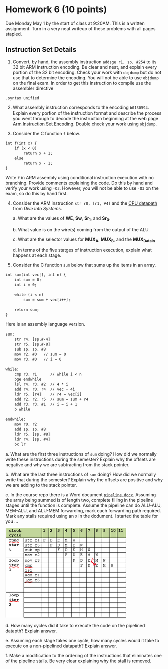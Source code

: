 # Homework 6 (10 points)

Due Monday May 1 by the start of class at 9:20AM. This is a written 
assignment. Turn in a very neat writeup of these problems with all pages stapled. 

## Instruction Set Details

1. Convert, by hand, the assembly instruction `addsge r1, sp, #254` to its
32 bit ARM instruction encoding.  Be clear and neat, and explain every 
portion of the 32 bit encoding.  Check your work with `objdump` but do not
use that to determine the encoding. You will not be able to use `objdump` 
on the final exam. In order to get this instruction to compile use 
the assembler directive
```
.syntax unified
```

2. What assembly instruction corresponds to the encoding `b0130594`.
Explain every portion of the instruction format and describe the process
you went through to decode the instruction beginning at the web page [Arm Instruction Set Encoding](https://developer.arm.com/documentation/ddi0406/c/Application-Level-Architecture/ARM-Instruction-Set-Encoding/ARM-instruction-set-encoding). Double check your work using `objdump`.

3. Consider the C function `f` below.
```
int f(int x) {
    if (x < 0)
        return x + 1;
    else
        return x - 1;
}

```
Write `f` in ARM assembly using conditional instruction execution
with no branching. Provide comments explaining the code. Do this by hand and verify your work using `-O3`. However, you will not be able to use `-O3` on the exam, so do this by hand first. 

4. Consider the ARM instruction `str r0, [r1, #4]` and the [CPU datapath](https://diveintosystems.org/book/C5-Arch/_images/cpu.png) from *Dive Into Systems*.
 
    a. What are the values of **WE**, **Sw**, **Sr<sub>1</sub>**, and **Sr<sub>0</sub>**.

    b. What value is on the wire(s) coming from the output of the ALU.

    c. What are the selector values for **MUX<sub>A</sub>**, **MUX<sub>B</sub>**, and the **MUX<sub>DataIn</sub>** 	
	
    d. In terms of the five statges of instruction execution, explain what happens at each stage. 
 
5. Consider the C function `sum` below that sums up the items in an array.

```
int sum(int vec[], int n) {
    int sum = 0;
    int i = 0;

    while (i < n)
        sum = sum + vec[i++];

    return sum;
}
```

Here is an assembly language version.
```
sum:
	str r4, [sp,#-4]
	str r5, [sp,#-8]
	sub sp, sp, #8
	mov r2, #0   // sum = 0
	mov r3, #0   // i = 0

while:
	cmp r3, r1      // while i < n
	bge endwhile
	lsl r4, r3, #2  // 4 * i
	add r4, r0, r4  // vec + 4i
	ldr r5, [r4]    // r4 = vec[i]
	add r2, r2, r5  // sum = sum + r4
	add r3, r3, #1  // i = i + 1
	b while

endwhile:
	mov r0, r2
	add sp, sp, #8
	ldr r5, [sp, #8]
	ldr r4, [sp, #4]
	bx lr
``` 

a. What are the first three instructions of `sum` doing? How did we normally write these instructions during the semester? Explain why the offsets are negative and why we are subtracting from the stack pointer.

b. What are the last three instructions of `sum` doing? How did we normally write that during the semester? Explain why the offsets are positive and why we are adding to the stack pointer.

c. In the course repo there is a Word document [`pipeline.docx`](pipeline.docx).  Assuming the array being summed is of length two, complete filling in the pipeline stages until the function is complete.  Assume the pipeline can do ALU-ALU, MEM-ALU, and ALU-MEM forwarding, mark each forwarding path required. Mark any stalls required using an `X` in the dodument.  I started the table for you ... 

![PipelineDiagram](pipeline.png)

d. How many cycles did it take to execute the code on the pipelined datapth?  Explain answer.

e. Assuming each stage takes one cycle, how many cycles would it take to execute on a non-pipelined datapath? Explain answer.

f. Make a modification to the ordering of the instructions that eliminates one of the pipeline stalls. Be very clear explaining why the stall is removed.  

